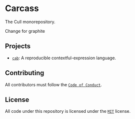 # Carcass <!-- thank alcuin for the name -->

The Cull monorepository.

Change for graphite

## Projects

- [`cab`](./cab): A reproducible contextful-expression language.

## Contributing

All contributors must follow the [`Code of Conduct`](./CODE_OF_CONDUCT.md).

## License

All code under this repository is licensed under the [`MIT`](./LICENSE.md)
license.
